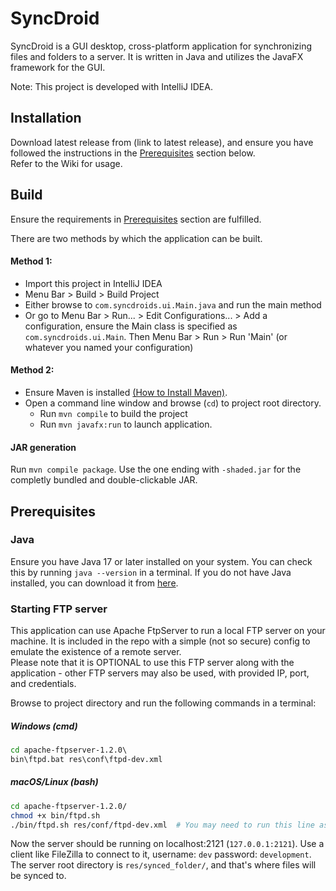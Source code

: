 # SyncDroid  

SyncDroid is a GUI desktop, cross-platform application for synchronizing files and folders to a server. It is written in Java and utilizes the JavaFX framework for the GUI. 

Note: This project is developed with IntelliJ IDEA.

## Installation  

Download latest release from (link to latest release), and ensure you have followed the instructions in the [Prerequisites](#prerequisites) section below.  
Refer to the Wiki for usage.

## Build  

Ensure the requirements in [Prerequisites](#prerequisites) section are fulfilled.  
  
There are two methods by which the application can be built.  
#### Method 1:  
- Import this project in IntelliJ IDEA
- Menu Bar > Build > Build Project
 - Either browse to `com.syncdroids.ui.Main.java` and run the main method
 - Or go to Menu Bar > Run... > Edit Configurations... > Add a configuration, ensure the Main class is specified as `com.syncdroids.ui.Main`. Then Menu Bar > Run > Run 'Main' (or whatever you named your configuration)  
  
#### Method 2:
- Ensure Maven is installed [(How to Install Maven)](https://www.baeldung.com/install-maven-on-windows-linux-mac).
- Open a command line window and browse (`cd`) to project root directory.
  - Run `mvn compile` to build the project
  - Run `mvn javafx:run` to launch application.
 
#### JAR generation
Run `mvn compile package`. Use the one ending with `-shaded.jar` for the completly bundled and double-clickable JAR.

## Prerequisites  

### Java  

Ensure you have Java 17 or later installed on your system. You can check this by running `java --version` in a terminal. If you do not have Java installed, you can download it from [here](https://www.oracle.com/java/technologies/downloads/).

### Starting FTP server  
This application can use Apache FtpServer to run a local FTP server on your machine. It is included in the repo with a simple (not so secure) config to emulate the existence of a remote server.  
Please note that it is OPTIONAL to use this FTP server along with the application - other FTP servers may also be used, with provided IP, port, and credentials.  

Browse to project directory and run the following commands in a terminal:

##### Windows (cmd)  
```bat
cd apache-ftpserver-1.2.0\
bin\ftpd.bat res\conf\ftpd-dev.xml
```

##### macOS/Linux (bash)  
```bash
cd apache-ftpserver-1.2.0/
chmod +x bin/ftpd.sh
./bin/ftpd.sh res/conf/ftpd-dev.xml  # You may need to run this line as sudo on Linux
```

Now the server should be running on localhost:2121 (`127.0.0.1:2121`). Use a client like FileZilla to connect to it, username: `dev` password: `development`. The server root directory is `res/synced_folder/`, and that's where files will be synced to.  
